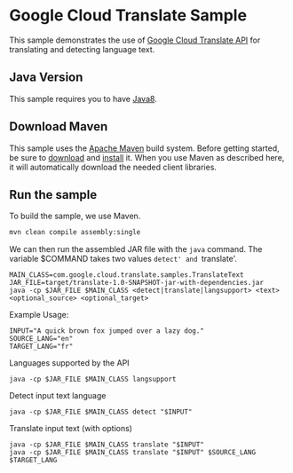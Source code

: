 # Google Cloud Translate Sample

This sample demonstrates the use of [Google Cloud Translate
API][Translate-Docs] for translating and detecting language text.

[Translate-Docs]: https://cloud.google.com/translate/docs/

## Java Version

This sample requires you to have
[Java8](https://docs.oracle.com/javase/8/docs/technotes/guides/install/install_overview.html).

## Download Maven

This sample uses the [Apache Maven][maven] build system. Before getting started,
be
sure to [download][maven-download] and [install][maven-install] it. When you use
Maven as described here, it will automatically download the needed client
libraries.

[maven]: https://maven.apache.org
[maven-download]: https://maven.apache.org/download.cgi
[maven-install]: https://maven.apache.org/install.html

## Run the sample

To build the sample, we use Maven.

```bash
mvn clean compile assembly:single
```

We can then run the assembled JAR file with the `java` command. The variable
$COMMAND takes two values `detect' and `translate'.

```
MAIN_CLASS=com.google.cloud.translate.samples.TranslateText
JAR_FILE=target/translate-1.0-SNAPSHOT-jar-with-dependencies.jar
java -cp $JAR_FILE $MAIN_CLASS <detect|translate|langsupport> <text>
<optional_source> <optional_target>
```

Example Usage:

```
INPUT="A quick brown fox jumped over a lazy dog."
SOURCE_LANG="en"
TARGET_LANG="fr"
```

Languages supported by the API
```
java -cp $JAR_FILE $MAIN_CLASS langsupport
```

Detect input text language
```
java -cp $JAR_FILE $MAIN_CLASS detect "$INPUT"
```

Translate input text (with options)
```
java -cp $JAR_FILE $MAIN_CLASS translate "$INPUT"
java -cp $JAR_FILE $MAIN_CLASS translate "$INPUT" $SOURCE_LANG $TARGET_LANG
```
